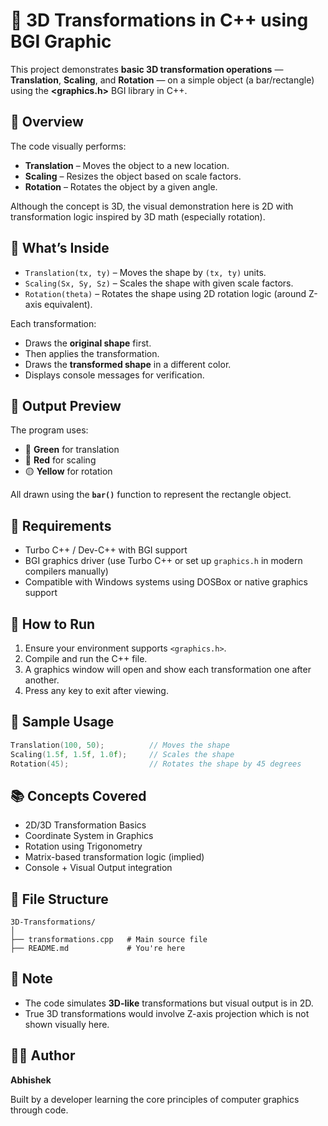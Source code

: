 
# 🧊 3D Transformations in C++ using BGI Graphic

This project demonstrates **basic 3D transformation operations** — **Translation**, **Scaling**, and **Rotation** — on a simple object (a bar/rectangle) using the **<graphics.h>** BGI library in C++.

## 📌 Overview

The code visually performs:
- **Translation** – Moves the object to a new location.
- **Scaling** – Resizes the object based on scale factors.
- **Rotation** – Rotates the object by a given angle.

Although the concept is 3D, the visual demonstration here is 2D with transformation logic inspired by 3D math (especially rotation).

## 🧪 What’s Inside

- `Translation(tx, ty)` – Moves the shape by `(tx, ty)` units.
- `Scaling(Sx, Sy, Sz)` – Scales the shape with given scale factors.
- `Rotation(theta)` – Rotates the shape using 2D rotation logic (around Z-axis equivalent).

Each transformation:
- Draws the **original shape** first.
- Then applies the transformation.
- Draws the **transformed shape** in a different color.
- Displays console messages for verification.

## 🎨 Output Preview

The program uses:
- 💚 **Green** for translation
- 🔴 **Red** for scaling
- 🟡 **Yellow** for rotation

All drawn using the **`bar()`** function to represent the rectangle object.

## 🔧 Requirements

- Turbo C++ / Dev-C++ with BGI support  
- BGI graphics driver (use Turbo C++ or set up `graphics.h` in modern compilers manually)
- Compatible with Windows systems using DOSBox or native graphics support

## 🚀 How to Run

1. Ensure your environment supports `<graphics.h>`.
2. Compile and run the C++ file.
3. A graphics window will open and show each transformation one after another.
4. Press any key to exit after viewing.

## 📌 Sample Usage

```cpp
Translation(100, 50);          // Moves the shape
Scaling(1.5f, 1.5f, 1.0f);     // Scales the shape
Rotation(45);                  // Rotates the shape by 45 degrees
```

## 📚 Concepts Covered

- 2D/3D Transformation Basics
- Coordinate System in Graphics
- Rotation using Trigonometry
- Matrix-based transformation logic (implied)
- Console + Visual Output integration

## 📁 File Structure

```
3D-Transformations/
│
├── transformations.cpp   # Main source file
├── README.md             # You're here
```

## 🧠 Note

- The code simulates **3D-like** transformations but visual output is in 2D.
- True 3D transformations would involve Z-axis projection which is not shown visually here.

## 👨‍💻 Author

**Abhishek**

Built by a developer learning the core principles of computer graphics through code.
